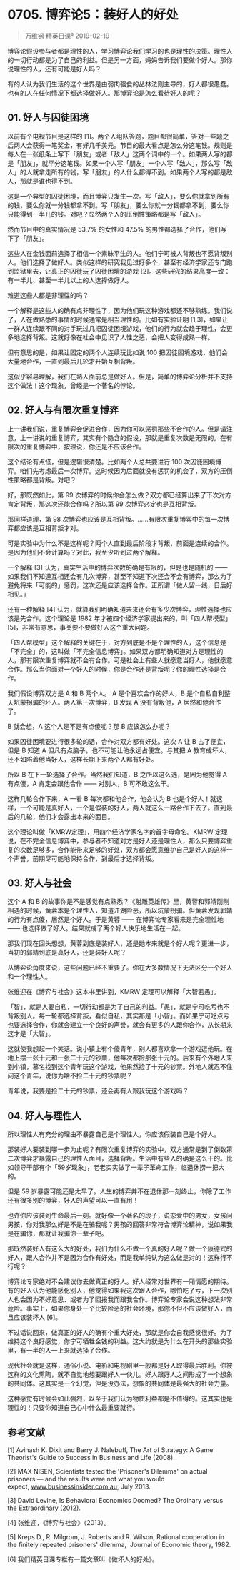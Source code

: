 # 0705. 博弈论5：装好人的好处
> 万维钢·精英日课³
2019-02-19

博弈论假设参与者都是理性的人，学习博弈论我们学习的也是理性的决策。理性人的一切行动都是为了自己的利益。但是另一方面，妈妈告诉我们要做个好人。那你说理性的人，还有可能是好人吗？

有的人认为我们生活的这个世界是由弱肉强食的丛林法则主导的，好人都很愚蠢。也有的人在任何情况下都选择做好人。那博弈论是怎么看待好人的呢？

## 01. 好人与囚徒困境

以前有个电视节目是这样的 [1]。两个人组队答题，题目都很简单，答对一些题之后两人会获得一笔奖金，有好几千美元。节目的最大看点是怎么分这笔钱。规则是每人在一张纸条上写下「朋友」或者「敌人」这两个词中的一个。如果两人写的都是「朋友」，就平分这笔钱。如果一个人写「朋友」一个人写「敌人」，那么写「敌人」的人就拿走所有的钱，写「朋友」的人什么都得不到。如果两个人写的都是敌人，那就是谁也得不到。
 
这是一个典型的囚徒困境，而且博弈只发生一次。写「敌人」，要么你就拿到所有的钱，要么你就一分钱都拿不到。写「朋友」，要么你就一分钱都拿不到，要么你只能得到一半儿的钱。对吧？显然两个人的压倒性策略都是写「敌人」。

然而节目中的真实情况是 53.7% 的女性和 47.5% 的男性都选择了合作，他们写下了「朋友」。

这些人在金钱面前选择了相信一个素昧平生的人。他们宁可被人背叛也不愿背叛别人。他们选择了做好人。类似这样的研究我见过好多个，甚至有经济学家还专门跑到监狱里去，让真正的囚徒玩了囚徒困境的游戏 [2]。这些研究的结果高度一致：有一半儿、甚至一半儿以上的人选择做好人。

难道这些人都是非理性的吗？

一个解释是这些人的确有点非理性了，因为他们玩这种游戏都还不够熟练。我们说了，人在做熟悉的事情的时候通常是相当理性的。比如有实验证明 [1,3]，如果让一群人连续跟不同的对手玩过几把囚徒困境游戏，他们的行为就会趋于理性，会更多地选择背叛。这就好像在社会中见识了人性之恶，会把人变得成熟一样。

但有意思的是，如果让固定的两个人连续玩比如说 100 把囚徒困境游戏，他们会大量地合作，一直到最后几轮才开始互相背叛。

这似乎容易理解，我们在熟人面前总是做好人。但是，简单的博弈论分析并不支持这个做法！这个现象，曾经是一个著名的悖论。

## 02. 好人与有限次重复博弈

上一讲我们说，重复博弈会促进合作，因为你可以惩罚那些不合作的人。但是请注意，上一讲说的重复博弈，其实有个隐含的假设，那就是重复次数是无限的。在有限次的重复博弈中，按理说，你还是不应该合作。

这个结论有点怪，但是逻辑很清楚。比如两个人总共要进行 100 次囚徒困境博弈。咱们先考虑最后一次博弈。这时候因为后面就没有惩罚的机会了，双方的压倒性策略都是背叛。对吧？

好，那既然如此，第 99 次博弈的时候你会怎么做？双方都已经算出来了下次对方肯定背叛，那这次还能合作吗？所以第 99 次博弈必定也是互相背叛。

那同样道理，第 98 次博弈也应该是互相背叛。……有限次重复博弈中的每一次博弈都应该是互相背叛才对。

可是实验中为什么不是这样呢？两个人直到最后阶段才背叛，前面是连续的合作。是因为他们不会计算吗？对此，我至少听到过两个解释。

一个解释 [3] 认为，真实生活中的博弈次数的确是有限的，但是也是随机的 —— 如果我们不知道互相还会有几次博弈，甚至不知道下次还会不会有博弈，那么为了避免将来「可能的」惩罚，这次还是应该选择合作。正所谓「做人留一线，日后好相见。」

还有一种解释 [4] 认为，就算我们明确知道未来还会有多少次博弈，理性选择也应该是先合作。这个理论是 1982 年才被四个经济学家提出来的，叫「四人帮模型」 [5]，非常有意思，事关要不要做好人这个重大问题。

「四人帮模型」这个解释的关键在于，对方到底是不是个理性的人，这个信息是「不完全」的，这叫做「不完全信息博弈」。如果双方都明确知道对方是理性的人，那有限次重复博弈就不会有合作。可是社会上有些人就愿意当好人，他就愿意合作。那么当你面对一个好人的时候，你是合作还是背叛呢？你的理性选择是合作。

我们假设博弈双方是 A 和 B 两个人。 A 是个喜欢合作的好人，B 是个自私自利整天坑蒙拐骗的坏人。两人第一次博弈，B 发现 A 没有背叛他，A 居然和他合作了。

B 就会想，A 这个人是不是有点傻呢？那 B 应该怎么办呢？

如果囚徒困境要进行很多轮的话，合作对双方都有好处。这次 A 让 B 占了便宜，但是 B 知道 A 但凡有点脑子，也不可能让他永远占便宜。与其把 A 教育成坏人，还不如陪着他当好人，这样长期下来两个人都有好处。

所以 B 在下一轮选择了合作。当然我们知道，B 之所以这么选，是因为他觉得 A 有点傻，A 肯定会跟他合作 —— 对别人，B 可不敢这么干。

这样几轮合作下来，A 一看 B 每次都和他合作，他会认为 B 也是个好人！就这样，一个可能是真好人，一个是假装的好人，两人就这么一路合作下去了。直到最后的几轮，他们才会露出本来的面目。

这个理论叫做「KMRW定理」，用四个经济学家名字的首字母命名。KMRW 定理说，在不完全信息博弈中，参与者不知道对方是好人还是理性人，那么只要博弈重复的次数足够多，合作能带来足够的好处，双方都会愿意维护自己是好人的这样一个声誉，前期尽可能地保持合作，到最后才选择背叛。

## 03. 好人与社会

这个 A 和 B 的故事你是不是感觉有点熟悉？《射雕英雄传》里，黄蓉和郭靖刚刚相遇的时候，黄蓉本是个理性人，知道江湖险恶，所以坑蒙拐骗。但黄蓉发现郭靖的行为有点傻，居然是个好人。于是黄蓉 —— 在博弈论专家看来是完全理性地 —— 也选择做了好人。结果就成了两个好人快乐地生活在一起。

那我们现在回头想想，黄蓉到底是装好人，还是她本来就是个好人呢？更进一步，当初的郭靖到底是真好人，还是装好人呢？

从博弈论角度来说，这些问题已经不重要了。你在大多数情况下无法区分一个好人和一个理性人。

张维迎在《博弈与社会》这本书里讲到，KMRW 定理可以解释「大智若愚」。

「智」，就是人要自私，一切行动都是为了自己的利益。「愚」，就是宁可吃亏也不背叛别人。每一轮都选择背叛，看似自私，其实那是「小智」。而如果宁可吃点亏也要选择合作，你就会建立一个良好的声誉，就会有更多的人跟你合作，从长期来这才是「大智」。

这就使我想起一个笑话。说小镇上有个傻青年，别人都喜欢拿一个游戏逗他玩。在地上摆一张十元和一张二十元的钞票，他每次都捡那张十元的。后来有个外地人来到小镇，慕名找到这个青年玩这个游戏，他果然捡了十元的钞票。外地人就忍不住问这个青年，说你为啥不捡二十元的钞票呢？

青年说，我要是捡二十元的钞票，还会再有人跟我玩这个游戏吗？

## 04. 好人与理性人

所以理性人有充分的理由不暴露自己是个理性人，你应该假装自己是个好人。

那装好人要装到哪一步为止呢？有限次重复博弈的实验中，双方通常是到了倒数第二次博弈才暴露自己的理性人面目，选择背叛。生活中有些人的确是这么干的。比如领导干部有个「59岁现象」，老老实实做了一辈子革命工作，临退休捞一把大的。

但是 59 岁暴露可能还是太早了。人生的博弈并不在退休那一刻终止，你除了工作还有很多别的博弈，好人的声望可以一直有用！

也许你应该装到生命最后一刻。就好像一个著名的段子，说恋爱中的男女，女孩问男孩，你对我那么好是不是在骗我呢？男孩的回答非常符合博弈论精神，说如果我是在骗你，那就让我骗你一辈子吧。

那既然装好人有这么大的好处，我们为什么不做一个真的好人呢？做一个康德式的好人，跟人合作并不是因为合作有好处，而是我单纯认为这么做是对的！这样行不行呢？

博弈论专家绝对不会建议你去做真正的好人。好人经常对世界有一厢情愿的期待。有的好人认为他能感化别人，他觉得如果我这次跟人合作，哪怕吃了亏，下一次别人也会因为不好意思、或者为了回报我而跟我合作。博弈论专家会说这种想法非常危险。事实上，如果你身处一个比较险恶的社会环境，那你不但不应该做好人，而且应该装坏人 [6]。

不过话说回来，做真正的好人的确有个重大好处，那就是你会自我感觉很好。为了维持这个良好感觉，你宁可牺牲金钱的利益。这大约就是为什么在开头的那些实验里，有一半的人一上来就选择了合作。

现代社会就是这样，通俗小说、电影和电视剧里一般都是好人取得最后胜利。你被这样的文化熏陶，就不自觉地想要跟好人一伙儿。好人跟好人之间形成了一个想象的共同体。这其实是一个幻觉，但是没办法，想象的共同体是最强大的社会力量。

这种感觉有时候会如此强烈，以至于我们认为物质利益都是不值得的。这其实也是理性的！只要你知道自己心中什么最重要就行。

## 参考文献

[1] Avinash K. Dixit and Barry J. Nalebuff, The Art of Strategy: A Game Theorist's Guide to Success in Business and Life (2008).

[2] MAX NISEN, Scientists tested the 'Prisoner's Dilemma' on actual prisoners — and the results were not what you would expect, www.businessinsider.com.au, July 2013. 

[3] David Levine, Is Behavioral Economics Doomed? The Ordinary versus the Extraordinary (2012).

[4] 张维迎，《博弈与社会》（2013）。

[5] Kreps D., R. Milgrom, J. Roberts and R. Wilson, Rational cooperation in the finitely repeated prisoners' dilemma,  Journal of Economic theory, 1982.

[6] 我们精英日课专栏有一篇文章叫《做坏人的好处》。

